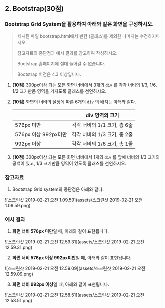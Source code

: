 ## 2. Bootstrap(30점)

### Bootstrap Grid System을 활용하여 아래와 같은 화면을 구성하시오.

> 제시된 파일 bootstrap.html에서 빈칸 (클래스)를 제외한 나머지는 수정하지마시오.
>
> 참고자료의 중단점과 예시 결과를 참고하여 작성하시오.
>
> Bootstrap 홈페이지에 절대 들어갈 수 없습니다.
>
> Bootstrap 버전은 4.3 이상입니다.

1. **(10점)** 300px이상 되는 모든 화면 너비에서 3개의 `div` 를 각각 너비의 1/3, 1/6, 1/2 크기만큼 영역을 가지도록 클래스를 선언하시오.

2. **(10점)** 화면의 너비의 설정에 따른 6개의 `div` 의 배치는 아래와 같다.

   |                      | div 영역의 크기              |
   | -------------------- | ---------------------------- |
   | 576px 미만           | 각각 너비의 1/1 크기, 총 6줄 |
   | 576px 이상 992px미만 | 각각 너비의 1/3 크기, 총 2줄 |
   | 992px 이상           | 각각 너비의 1/6 크기, 총 1줄 |

3. **(10점)** 300px이상 되는 모든 화면 너비에서 1개의 `div` 를 앞에 너비의 1/3 크기의 공백이 있고, 1/3 크기만큼 영역이 있도록 클래스를 선언하시오.

### 참고자료

1. Bootstrap Grid system의 중단점은 아래와 같다.

![스크린샷 2019-02-21 오전 1.09.59](assets/스크린샷 2019-02-21 오전 1.09.59.png)

### 예시 결과

1. **화면 너비 576px 미만**일 때, 아래와 같이 표현됩니다.

  ![스크린샷 2019-02-21 오전 12.59.31](assets/스크린샷 2019-02-21 오전 12.59.31.png)

2. **화면 너비 576px 이상 992px미만**일 때, 아래와 같이 표현됩니다.

  ![스크린샷 2019-02-21 오전 12.59.09](assets/스크린샷 2019-02-21 오전 12.59.09.png)

3. **화면 너비 992px 이상**일 때, 아래와 같이 표현됩니다.

  ![스크린샷 2019-02-21 오전 12.58.51](assets/스크린샷 2019-02-21 오전 12.58.51.png)
